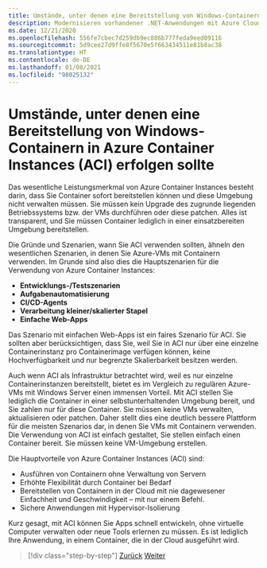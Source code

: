 ```yaml
---
title: Umstände, unter denen eine Bereitstellung von Windows-Containern in Azure Container Instances (ACI) erfolgen sollte
description: Modernisieren vorhandener .NET-Anwendungen mit Azure Cloud und Windows-Containern | Umstände, unter denen eine Bereitstellung von Windows-Containern in Azure Container Instances (ACI) erfolgen sollte
ms.date: 12/21/2020
ms.openlocfilehash: 556fe7cbec7d259db9ec886b777feda9eed09116
ms.sourcegitcommit: 5d9cee27d9ffe8f5670e5f663434511e81b8ac38
ms.translationtype: HT
ms.contentlocale: de-DE
ms.lasthandoff: 01/08/2021
ms.locfileid: "98025132"
---
```

# <a name="when-to-deploy-windows-containers-to-azure-container-instances-aci"></a>Umstände, unter denen eine Bereitstellung von Windows-Containern in Azure Container Instances (ACI) erfolgen sollte

Das wesentliche Leistungsmerkmal von Azure Container Instances besteht darin, dass Sie Container sofort bereitstellen können und diese Umgebung nicht verwalten müssen. Sie müssen kein Upgrade des zugrunde liegenden Betriebssystems bzw. der VMs durchführen oder diese patchen. Alles ist transparent, und Sie müssen Container lediglich in einer einsatzbereiten Umgebung bereitstellen.

Die Gründe und Szenarien, wann Sie ACI verwenden sollten, ähneln den wesentlichen Szenarien, in denen Sie Azure-VMs mit Containern verwenden. Im Grunde sind also dies die Hauptszenarien für die Verwendung von Azure Container Instances:

- **Entwicklungs-/Testszenarien**
- **Aufgabenautomatisierung**
- **CI/CD-Agents**
- **Verarbeitung kleiner/skalierter Stapel**
- **Einfache Web-Apps**

Das Szenario mit einfachen Web-Apps ist ein faires Szenario für ACI. Sie sollten aber berücksichtigen, dass Sie, weil Sie in ACI nur über eine einzelne Containerinstanz pro Containerimage verfügen können, keine Hochverfügbarkeit und nur begrenzte Skalierbarkeit besitzen werden.

Auch wenn ACI als Infrastruktur betrachtet wird, weil es nur einzelne Containerinstanzen bereitstellt, bietet es im Vergleich zu regulären Azure-VMs mit Windows Server einen immensen Vorteil. Mit ACI stellen Sie lediglich die Container in einer selbstunterhaltenden Umgebung bereit, und Sie zahlen nur für diese Container. Sie müssen keine VMs verwalten, aktualisieren oder patchen. Daher stellt dies eine deutlich bessere Plattform für die meisten Szenarios dar, in denen Sie VMs mit Containern verwenden. Die Verwendung von ACI ist einfach gestaltet, Sie stellen einfach einen Container bereit. Sie müssen keine VM-Umgebung erstellen.

Die Hauptvorteile von Azure Container Instances (ACI) sind:

- Ausführen von Containern ohne Verwaltung von Servern
- Erhöhte Flexibilität durch Container bei Bedarf
- Bereitstellen von Containern in der Cloud mit nie dagewesener Einfachheit und Geschwindigkeit – mit nur einem Befehl.
- Sichere Anwendungen mit Hypervisor-Isolierung

Kurz gesagt, mit ACI können Sie Apps schnell entwickeln, ohne virtuelle Computer verwalten oder neue Tools erlernen zu müssen. Es ist lediglich Ihre Anwendung, in einem Container, die in der Cloud ausgeführt wird.

> [!div class="step-by-step"]
> [Zurück](when-to-deploy-windows-containers-to-azure-vms-iaas-cloud.md)
> [Weiter](when-to-deploy-windows-containers-to-azure-container-service-kubernetes.md)
